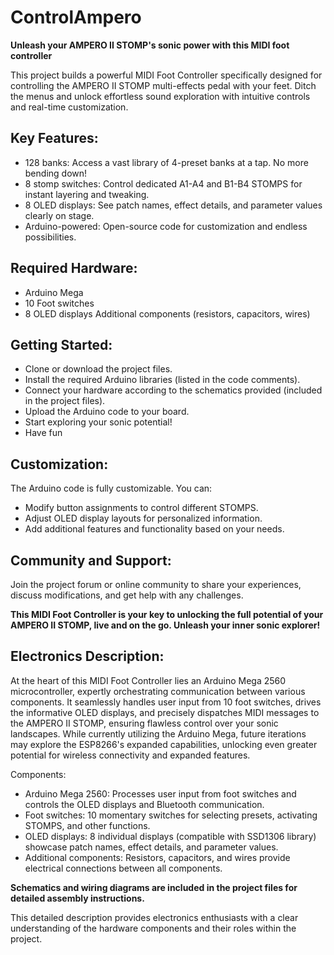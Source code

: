 # ControlAmpero

**Unleash your AMPERO II STOMP's sonic power with this MIDI foot controller**

This project builds a powerful MIDI Foot Controller specifically designed for controlling the AMPERO II STOMP multi-effects pedal with your feet. Ditch the menus and unlock effortless sound exploration with intuitive controls and real-time customization.

## Key Features:

* 128 banks: Access a vast library of 4-preset banks at a tap. No more bending down!
* 8 stomp switches: Control dedicated A1-A4 and B1-B4 STOMPS for instant layering and tweaking.
* 8 OLED displays: See patch names, effect details, and parameter values clearly on stage.
* Arduino-powered: Open-source code for customization and endless possibilities.

## Required Hardware:

* Arduino Mega
* 10 Foot switches
* 8 OLED displays
Additional components (resistors, capacitors, wires)

## Getting Started:

* Clone or download the project files.
* Install the required Arduino libraries (listed in the code comments).
* Connect your hardware according to the schematics provided (included in the project files).
* Upload the Arduino code to your board.
* Start exploring your sonic potential!
* Have fun
  
## Customization:

The Arduino code is fully customizable. You can:

* Modify button assignments to control different STOMPS.
* Adjust OLED display layouts for personalized information.
* Add additional features and functionality based on your needs.

## Community and Support:

Join the project forum or online community to share your experiences, discuss modifications, and get help with any challenges.

**This MIDI Foot Controller is your key to unlocking the full potential of your AMPERO II STOMP, live and on the go. Unleash your inner sonic explorer!**

## Electronics Description:

At the heart of this MIDI Foot Controller lies an Arduino Mega 2560 microcontroller, expertly orchestrating communication between various components. 
It seamlessly handles user input from 10 foot switches, drives the informative OLED displays, and precisely dispatches MIDI messages to the AMPERO II STOMP, ensuring flawless control over your sonic landscapes. 
While currently utilizing the Arduino Mega, future iterations may explore the ESP8266's expanded capabilities, unlocking even greater potential for wireless connectivity and expanded features.

Components:

- Arduino Mega 2560: Processes user input from foot switches and controls the OLED displays and Bluetooth communication.
- Foot switches: 10 momentary switches for selecting presets, activating STOMPS, and other functions.
- OLED displays: 8 individual displays (compatible with SSD1306 library) showcase patch names, effect details, and parameter values.
- Additional components: Resistors, capacitors, and wires provide electrical connections between all components.

**Schematics and wiring diagrams are included in the project files for detailed assembly instructions.**

This detailed description provides electronics enthusiasts with a clear understanding of the hardware components and their roles within the project.
